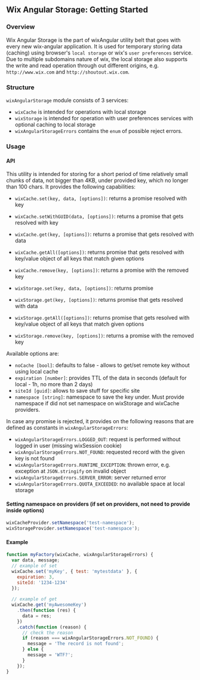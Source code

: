 ## Wix Angular Storage: Getting Started

### Overview
Wix Angular Storage is the part of wixAngular utility belt that goes with every new wix-angular application. 
It is used for temporary storing data (caching) using browser's `local storage` or wix's `user preferences` service.
Due to multiple subdomains nature of wix, the local storage also supports the write and read operation through out different origins, e.g. `http://www.wix.com` and `http://shoutout.wix.com`.

### Structure
`wixAngularStorage` module consists of 3 services:
* `wixCache` is intended for operations with local storage
* `wixStorage` is intended for operation with user preferences services with optional caching to local storage
* `wixAngularStorageErrors` contains the `enum` of possible reject errors.

### Usage

#### API
This utility is intended for storing for a short period of time relatively small chunks of data, not bigger than 4KB, under provided key, which no longer than 100 chars. It provides the following capabilities:

* `wixCache.set(key, data, [options])`: returns a promise resolved with key
* `wixCache.setWithGUID(data, [options])`: returns a promise that gets resolved with key
* `wixCache.get(key, [options])`: returns a promise that gets resolved with data
* `wixCache.getAll([options])`: returns promise that gets resolved with key/value object of all keys that match given options
* `wixCache.remove(key, [options])`: returns a promise with the removed key

* `wixStorage.set(key, data, [options])`: returns promise
* `wixStorage.get(key, [options])`: returns promise that gets resolved with data
* `wixStorage.getAll([options])`: returns promise that gets resolved with key/value object of all keys that match given options
* `wixStorage.remove(key, [options])`: returns a promise with the removed key

Available options are:

* `noCache [bool]`: defaults to false - allows to get/set remote key without using local cache
* `expiration [number]`: provides TTL of the data in seconds (default for local - 1h, no more than 2 days)
* `siteId [guid]`: allows to save stuff for specific site
* `namespace [string]`: namespace to save the key under. Must provide namespace if did not set namespace on wixStorage and wixCache providers.

In case any promise is rejected, it provides on the following reasons that are defined as constants in `wixAngularStorageErrors`:

* `wixAngularStorageErrors.LOGGED_OUT`: request is performed without logged in user (missing wixSession cookie)
* `wixAngularStorageErrors.NOT_FOUND`: requested record with the given key is not found
* `wixAngularStorageErrors.RUNTIME_EXCEPTION`: thrown error, e.g. exception at `JSON.stringify` on invalid object
* `wixAngularStorageErrors.SERVER_ERROR`: server returned error
* `wixAngularStorageErrors.QUOTA_EXCEEDED`: no available space at local storage

#### Setting namespace on providers (if set on providers, not need to provide inside options)
```js
wixCacheProvider.setNamespace('test-namespace');
wixStorageProvider.setNamespace('test-namespace');
```

#### Example
```js
function myFactory(wixCache, wixAngularStorageErrors) {
  var data, message;
  // example of set
  wixCache.set('myKey', { test: 'mytestdata' }, { 
    expiration: 3, 
    siteId: '1234-1234' 
  });
  
  // example of get
  wixCache.get('myAwesomeKey')
    .then(function (res) {
      data = res;
    })
    .catch(function (reason) {
      // check the reason
      if (reason === wixAngularStorageErrors.NOT_FOUND) {
        message = 'The record is not found';
      } else {
        message = 'WTF?';
      }
    });
}
```
